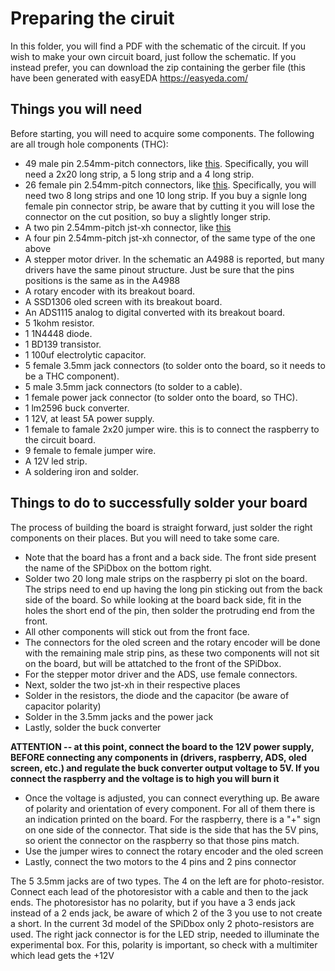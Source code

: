 # Preparing the ciruit

In this folder, you will find a PDF with the schematic of the circuit. If you wish to make your own circuit board, just follow the schematic. If you instead prefer, you can download the zip containing the gerber file (this have been generated with easyEDA https://easyeda.com/

## Things you will need

Before starting, you will need to acquire some components. The following are all trough hole components (THC):
* 49 male pin 2.54mm-pitch connectors, like [this](https://www.pololu.com/product/965). Specifically, you will need a 2x20 long strip, a 5 long strip and a 4 long strip.
* 26 female pin 2.54mm-pitch connectors, like [this](https://www.pololu.com/product/1030). Specifically, you will need two 8 long strips and one 10 long strip. If you buy a signle long female pin connector strip, be aware that by cutting it you will lose the connector on the cut position, so buy a slightly longer strip.
* A two pin 2.54mm-pitch jst-xh connector, like [this](https://www.pololu.com/product/2717)
* A four pin 2.54mm-pitch jst-xh connector, of the same type of the one above
* A stepper motor driver. In the schematic an A4988 is reported, but many drivers have the same pinout structure. Just be sure that the pins positions is the same as in the A4988
* A rotary encoder with its breakout board.
* A SSD1306 oled screen with its breakout board.
* An ADS1115 analog to digital converted with its breakout board.
* 5 1kohm resistor.
* 1 1N4448 diode.
* 1 BD139 transistor.
* 1 100uf electrolytic capacitor.
* 5 female 3.5mm jack connectors (to solder onto the board, so it needs to be a THC component).
* 5 male 3.5mm jack connectors (to solder to a cable).
* 1 female power jack connector (to solder onto the board, so THC).
* 1 lm2596 buck converter.
* 1 12V, at least 5A power supply.
* 1 female to famale 2x20 jumper wire. this is to connect the raspberry to the circuit board.
* 9 female to female jumper wire.
* A 12V led strip.
* A soldering iron and solder.

## Things to do to successfully solder your board

The process of building the board is straight forward, just solder the right components on their places. But you will need to take some care.

* Note that the board has a front and a back side. The front side present the name of the SPiDbox on the bottom right.
* Solder two 20 long male strips on the raspberry pi slot on the board. The strips need to end up having the long pin sticking out from the back side of the board. So while looking at the board back side, fit in the holes the short end of the pin, then solder the protruding end from the front.
* All other components will stick out from the front face.
* The connectors for the oled screen and the rotary encoder will be done with the remaining male strip pins, as these two components will not sit on the board, but will be attatched to the front of the SPiDbox. 
* For the stepper motor driver and the ADS, use female connectors.
* Next, solder the two jst-xh in their respective places
* Solder in the resistors, the diode and the capacitor (be aware of capacitor polarity)
* Solder in the 3.5mm jacks and the power jack
* Lastly, solder the buck converter

**ATTENTION -- at this point, connect the board to the 12V power supply, BEFORE connecting any components in (drivers, raspberry, ADS, oled screen, etc.) and regulate the buck converter output voltage to 5V. If you connect the raspberry and the voltage is to high you will burn it**

* Once the voltage is adjusted, you can connect everything up. Be aware of polarity and orientation of every component. For all of them there is an indication printed on the board. For the raspberry, there is a "+" sign on one side of the connector. That side is the side that has the 5V pins, so orient the connector on the raspberry so that those pins match.
* Use the jumper wires to connect the rotary encoder and the oled screen
* Lastly, connect the two motors to the 4 pins and 2 pins connector

The 5 3.5mm jacks are of two types. The 4 on the left are for photo-resistor. Connect each lead of the photoresistor with a cable and then to the jack ends. The photoresistor has no polarity, but if you have a 3 ends jack instead of a 2 ends jack, be aware of which 2 of the 3 you use to not create a short. In the current 3d model of the SPiDbox only 2 photo-resistors are used.
The right jack connector is for the LED strip, needed to illuminate the experimental box. For this, polarity is important, so check with a multimiter which lead gets the +12V
